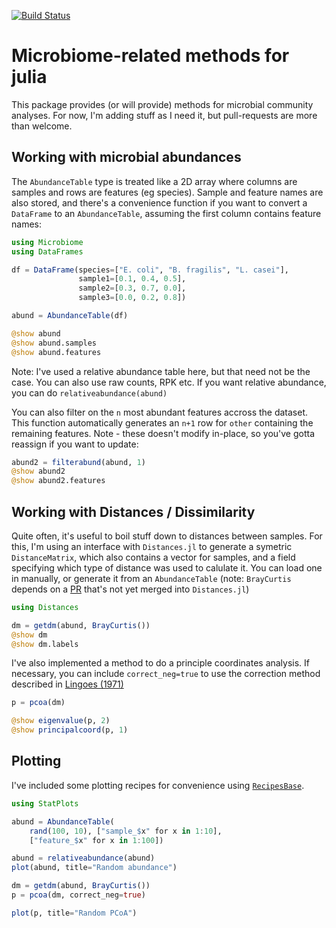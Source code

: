 [![Build Status](https://travis-ci.org/kescobo/Microbiome.jl.svg?branch=master)](https://travis-ci.org/kescobo/Microbiome.jl)

# Microbiome-related methods for julia

This package provides (or will provide) methods for microbial community
analyses. For now, I'm adding stuff as I need it, but pull-requests are more
than welcome.

## Working with microbial abundances

The `AbundanceTable` type is treated like a 2D array where columns are samples
and rows are features (eg species). Sample and feature names are also stored,
and there's a convenience function if you want to convert a `DataFrame` to an
`AbundanceTable`, assuming the first column contains feature names:

```julia
using Microbiome
using DataFrames

df = DataFrame(species=["E. coli", "B. fragilis", "L. casei"],
               sample1=[0.1, 0.4, 0.5],
               sample2=[0.3, 0.7, 0.0],
               sample3=[0.0, 0.2, 0.8])

abund = AbundanceTable(df)

@show abund
@show abund.samples
@show abund.features
```

Note: I've used a relative abundance table here, but that need not be the case.
You can also use raw counts, RPK etc. If you want relative abundance, you can
do `relativeabundance(abund)`

You can also filter on the `n` most abundant features accross the dataset. This
function automatically generates an `n+1` row for `other` containing the
remaining features. Note - these doesn't modify in-place, so you've gotta
reassign if you want to update:

```julia
abund2 = filterabund(abund, 1)
@show abund2
@show abund2.features
```

## Working with Distances / Dissimilarity

Quite often, it's useful to boil stuff down to distances between samples. For
this, I'm using an interface with `Distances.jl` to generate a symetric
`DistanceMatrix`, which also contains a vector for samples, and a field
specifying which type of distance was used to calulate it. You can load one
in manually, or generate it from an `AbundanceTable` (note: `BrayCurtis` depends
on a [PR][1] that's not yet merged into `Distances.jl`)

```julia
using Distances

dm = getdm(abund, BrayCurtis())
@show dm
@show dm.labels
```

I've also implemented a method to do a principle coordinates analysis. If
necessary, you can include `correct_neg=true` to use the correction method
described in [Lingoes (1971)][2]

```julia
p = pcoa(dm)

@show eigenvalue(p, 2)
@show principalcoord(p, 1)
```

## Plotting

I've included some plotting recipes for convenience using [`RecipesBase`][3].

```julia
using StatPlots

abund = AbundanceTable(
    rand(100, 10), ["sample_$x" for x in 1:10],
    ["feature_$x" for x in 1:100])

abund = relativeabundance(abund)
plot(abund, title="Random abundance")

dm = getdm(abund, BrayCurtis())
p = pcoa(dm, correct_neg=true)

plot(p, title="Random PCoA")
```



[1]: https://github.com/JuliaStats/Distances.jl/pull/76
[2]: https://doi.org/10.1007/BF02291398
[3]: https://github.com/juliaplots/recipesbase.jl
